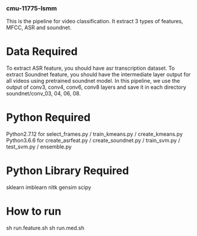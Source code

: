 ### cmu-11775-lsmm
This is the pipeline for video classification.
It extract 3 types of features, MFCC, ASR and soundnet.
#
#
# Data Required
To extract ASR feature, you should have asr transcription dataset.
To extract Soundnet feature, you should have the intermediate layer output for all videos using pretrained soundnet model. In this pipeline, we use the output of conv3, conv4, conv6, conv8 layers and save it in each directory soundnet/conv_03, 04, 06, 08.
#
#
#
# Python Required
Python2.7.12 for select_frames.py / train_kmeans.py / create_kmeans.py
Python3.6.6 for create_asrfeat.py / create_soundnet.py / train_svm.py / test_svm.py / ensemble.py
#
#
#
# Python Library Required
sklearn
imblearn
nltk
gensim
scipy
#
#
#
# How to run
sh run.feature.sh
sh run.med.sh

